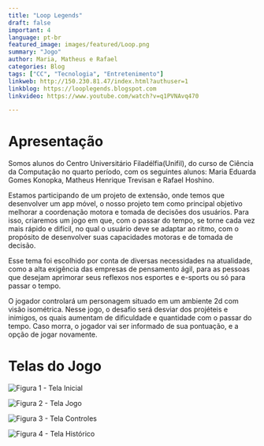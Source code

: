 ```yaml
---
title: "Loop Legends"
draft: false
important: 4
language: pt-br
featured_image: images/featured/Loop.png 
summary: "Jogo"
author: Maria, Matheus e Rafael
categories: Blog
tags: ["CC", "Tecnologia", "Entretenimento"] 
linkweb: http://150.230.81.47/index.html?authuser=1
linkblog: https://looplegends.blogspot.com
linkvideo: https://www.youtube.com/watch?v=q1PVNAvq470

---
```




# Apresentação

Somos alunos do Centro Universitário Filadélfia(Unifil), do curso de Ciência da Computação no quarto período, com os seguintes alunos: Maria Eduarda Gomes Konopka, Matheus Henrique Trevisan e Rafael Hoshino.

Estamos participando de um projeto de extensão, onde temos que desenvolver um app móvel, o nosso projeto tem como principal objetivo melhorar a coordenação motora e tomada de decisões dos usuários. Para isso, criaremos um jogo em que, com o passar do tempo, se torne cada vez mais rápido e difícil, no qual o usuário deve se adaptar ao ritmo, com o propósito de desenvolver suas capacidades motoras e de tomada de decisão.

Esse tema foi escolhido por conta de diversas necessidades na atualidade, como a alta exigência das empresas de pensamento ágil, para as pessoas que desejam aprimorar seus reflexos nos esportes e e-sports ou só para passar o tempo.

O jogador controlará um personagem situado em um ambiente 2d com visão isométrica. Nesse jogo, o desafio será desviar dos projéteis e inimigos, os quais aumentam de dificuldade e quantidade com o passar do tempo. Caso morra, o jogador vai ser informado de sua pontuação, e a opção de jogar novamente.


# Telas do Jogo


![Figura 1 - Tela Inicial](https://blogger.googleusercontent.com/img/b/R29vZ2xl/AVvXsEiwRcXQFDEqxaZwYIzcgthjihAWvjpQWiS80iLuMIZxn2Wga8Fnb-cUvxaxO0z1Pr9vOZl89BfuYQmzpA9aDpGVtzriVACTHavLmXXYtD8A9EzhOFMk5knDfXsVXNrwyhAzYaF_g9z38JzeSXdnuZ4YbkDdwux578JoTcVkKSgS4eJwjdvsGhfdoCwO7qf5/s1292/main%20page.png)

![Figura 2 - Tela Jogo](https://lh7-us.googleusercontent.com/yLmSr03V3RMVlW1aZe233bPKUxEjI0NAVvjF_m2scHSAplcyfdngfQRwUJGnzGON0LCJ0D-Kk6aD5Qc5Ehp8LniH1IYZYNs-zxeKA5mt0qt4Va0Za-bMlBEdZTJWedfvm1FLC8TYbJ7OJeQNsZESAHw=w1044-h549)

![Figura 3 - Tela Controles](https://blogger.googleusercontent.com/img/b/R29vZ2xl/AVvXsEijIN1lmHL2NHR6_mO3K_N6Nh_8gw9wcMVf_RpPRhjCXN4tN5_dxIenhYnuQmqLJQ1jM0rW93YJPcs5IuE0FPlwoQ3PvuYGNvdFMXHzfidRpcpnTK2kJJUP8eAC3ISZgj_c0LO_CcVVCI_S39odNxS1WahMriFvG0vZl7qSlkHVh0lK37NyEs1qK4zjNRDJ/s1251/controler%20page.png)

![Figura 4 - Tela Histórico](https://lh7-us.googleusercontent.com/Nzc7xSqIFmxDB5dwuTKcXGs-YRrhONMQuxs5XeUlrd_B5qdQKD8194pktZMJ3dLEs3vUMoYsPkBtvtVCbMhn2IanliRBEDSCHDHAQQsrO7m_sLnw85kjhyO_-sVWp9OcIL5gmZBbTpZiaq_XbTdwpgU=w1160-h570)


